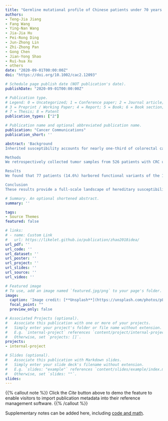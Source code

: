 ```yaml
---
title: "Germline mutational profile of Chinese patients under 70 years old with colorectal cancer"
authors:
- Teng-Jia Jiang
- Fang Wang
- Ying-Nan Wang
- Jia-Jia Hu
- Pei-Rong Ding
- Jun-Zhong Lin
- Zhi-Zhong Pan
- Gong Chen
- Jian-Yong Shao
- Rui-hua Xu
- others
date: "2020-09-01T00:00:00Z"
doi: "https://doi.org/10.1002/cac2.12093"

# Schedule page publish date (NOT publication's date).
publishDate: "2020-09-01T00:00:00Z"

# Publication type.
# Legend: 0 = Uncategorized; 1 = Conference paper; 2 = Journal article;
# 3 = Preprint / Working Paper; 4 = Report; 5 = Book; 6 = Book section;
# 7 = Thesis; 8 = Patent
publication_types: ["2"]

# Publication name and optional abbreviated publication name.
publication: "Cancer Communications"
publication_short: ''

abstract: 'Background
Inherited susceptibility accounts for nearly one-third of colorectal cancer (CRC) predispositions and has an 80%-100% lifetime risk of this disease. However, there are few data about germline mutations of hereditary CRC-related genes in Chinese patients with CRC. This study aimed to assess the prevalence of gene mutations related to cancer susceptibility among Chinese patients with CRC, differences between Chinese and Western patients, and the phenotype-genotype correlation.

Methods
We retrospectively collected tumor samples from 526 patients with CRC under 70 years old who underwent hereditary CRC genetic testing. A series of bioinformatic analyses, as well as statistical comparisons, were performed.

Results
We found that 77 patients (14.6%) harbored functional variants of the 12 genes. The mutation frequencies of the top 5 mutated genes were 6.5% for MutL homolog 1 (MLH1), 5.1% for MutS homolog 2 (MSH2), 1.0% for MSH6, 0.8% for PMS1 homolog 2 (PMS2), and 0.8% for APC regulator of the WNT signaling pathway (APC). Our data showed much higher rates of mutations of MSH6 and PMS2 genes among all mismatch repair (MMR) genes as compared with those in Western populations. Mutations in MLH1, MSH2, and MSH6 were found to be mutually exclusive. Patients with MLH1 or MSH2 mutations had higher frequencies of personal history of cancer (MLH1: 20.6% vs. 8.7%; MSH2: 25.9% vs. 8.6%) and family history of cancer than those without these mutations (MLH1: 73.5% vs. 48.4%; MSH2: 70.4% vs. 48.9%), and the lesions were more prone to occur on the right side of the colon than on the left side (MLH1: 73.5% vs. 29.3%; MSH2: 56.0% vs. 31.0%). The proportion of stage I/II disease was higher in patients with MLH1 mutations than in those without MLH1 mutations (70.6% vs. 50.7%), and the rate of polyps was higher in patients with APC mutations than in those with wild-type APC (75.0% vs. 17.4%).

Conclusion
These results provide a full-scale landscape of hereditary susceptibility over 12 related genes in CRC patients and suggest that a comprehensive multi-gene panel testing for hereditary CRC predisposition could be a helpful analysis in clinical practice.'

# Summary. An optional shortened abstract.
summary: ''

tags:
- Source Themes
featured: false

# links:
# - name: Custom Link
#   url: https://likelet.github.io/publication/zhao2018idea/
url_pdf: ''
url_code: ''
url_dataset: ''
url_poster: ''
url_project: ''
url_slides: ''
url_source: ''
url_video: ''

# Featured image
# To use, add an image named `featured.jpg/png` to your page's folder. 
image:
  caption: 'Image credit: [**Unsplash**](https://unsplash.com/photos/pLCdAaMFLTE)'
  focal_point: ""
  preview_only: false

# Associated Projects (optional).
#   Associate this publication with one or more of your projects.
#   Simply enter your project's folder or file name without extension.
#   E.g. `internal-project` references `content/project/internal-project/index.md`.
#   Otherwise, set `projects: []`.
projects:
- internal-project

# Slides (optional).
#   Associate this publication with Markdown slides.
#   Simply enter your slide deck's filename without extension.
#   E.g. `slides: "example"` references `content/slides/example/index.md`.
#   Otherwise, set `slides: ""`.
slides:
---
```


{{% callout note %}}
Click the *Cite* button above to demo the feature to enable visitors to import publication metadata into their reference management software.
{{% /callout %}}

Supplementary notes can be added here, including [code and math](https://sourcethemes.com/academic/docs/writing-markdown-latex/).
